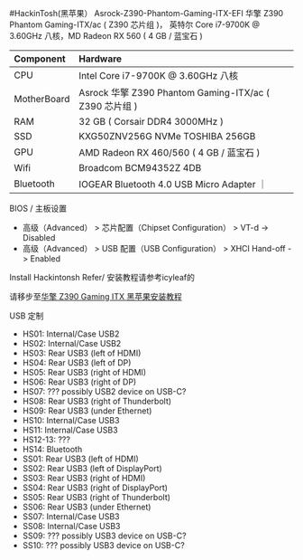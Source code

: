 #HackinTosh(黑苹果） Asrock-Z390-Phantom-Gaming-ITX-EFI
华擎 Z390 Phantom Gaming-ITX/ac ( Z390 芯片组 )， 英特尔 Core i7-9700K @ 3.60GHz 八核，MD Radeon RX 560 ( 4 GB / 蓝宝石 )

| Component  | Hardware|
|:----------|:----------|
| CPU   | Intel Core i7-9700K @ 3.60GHz 八核    |
| MotherBoard    | Asrock 华擎 Z390 Phantom Gaming-ITX/ac ( Z390 芯片组 )    |
| RAM    | 32 GB ( Corsair DDR4 3000MHz )    |
| SSD    | KXG50ZNV256G NVMe TOSHIBA 256GB    |
| GPU    | AMD Radeon RX 460/560 ( 4 GB / 蓝宝石 )    |
| Wifi    | Broadcom BCM94352Z 4DB |
| Bluetooth| IOGEAR Bluetooth 4.0 USB Micro Adapter ｜


BIOS / 主板设置
- 高级（Advanced） > 芯片配置（Chipset Configuration） > VT-d -> Disabled
- 高级（Advanced） > USB 配置（USB Configuration） > XHCI Hand-off -> Enabled

Install Hackintonsh Refer/ 安装教程请参考icyleaf的

请移步至[华擎 Z390 Gaming ITX 黑苹果安装教程](https://icyleaf.com/2019/03/asrock-z390-gaming-itx-install-hackintosh-tutorial/)

USB 定制

- HS01: Internal/Case USB2 
- HS02: Internal/Case USB2 
- HS03: Rear USB3 (left of HDMI)
- HS04: Rear USB3 (left of DP)
- HS05: Rear USB3 (right of HDMI)
- HS06: Rear USB3 (right of DP)
- HS07: ??? possibly USB2 device on USB-C?
- HS08: Rear USB3 (right of Thunderbolt)
- HS09: Rear USB3 (under Ethernet)
- HS10: Internal/Case USB3 
- HS11: Internal/Case USB3 
- HS12-13: ???
- HS14: Bluetooth
- SS01: Rear USB3 (left of HDMI)
- SS02: Rear USB3 (left of DisplayPort)
- SS03: Rear USB3 (right of HDMI)
- SS04: Rear USB3 (right of DisplayPort)
- SS05: Rear USB3 (right of Thunderbolt)
- SS06: Rear USB3 (under Ethernet)
- SS07: Internal/Case USB3 
- SS08: Internal/Case USB3 
- SS09: ??? possibly USB3 device on USB-C?
- SS10: ??? possibly USB3 device on USB-C?
